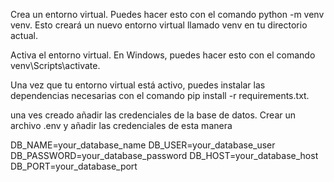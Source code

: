 Crea un entorno virtual. Puedes hacer esto con el comando python -m venv venv. Esto creará un nuevo entorno virtual llamado venv en tu directorio actual.

Activa el entorno virtual. En Windows, puedes hacer esto con el comando venv\Scripts\activate.

Una vez que tu entorno virtual está activo, puedes instalar las dependencias necesarias con el comando pip install -r requirements.txt.

una ves creado añadir las credenciales de la base de datos. Crear un archivo .env y añadir las credenciales de esta manera 

DB_NAME=your_database_name
DB_USER=your_database_user
DB_PASSWORD=your_database_password
DB_HOST=your_database_host
DB_PORT=your_database_port

